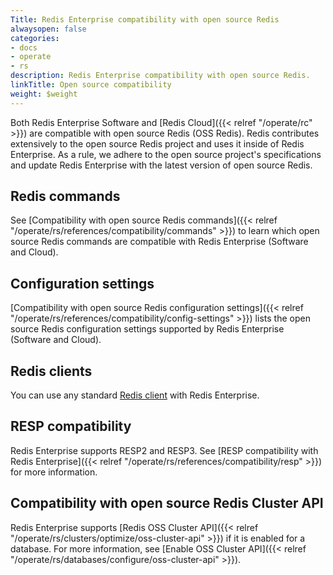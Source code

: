 ```yaml
---
Title: Redis Enterprise compatibility with open source Redis
alwaysopen: false
categories:
- docs
- operate
- rs
description: Redis Enterprise compatibility with open source Redis.
linkTitle: Open source compatibility
weight: $weight
---
```

Both Redis Enterprise Software and [Redis Cloud]({{< relref "/operate/rc" >}}) are compatible with open source
Redis (OSS Redis). Redis contributes extensively to the open source Redis
project and uses it inside of Redis Enterprise. As a rule, we adhere to
the open source project's specifications and update
Redis Enterprise with the latest version of open source Redis.

## Redis commands

See [Compatibility with open source Redis commands]({{< relref "/operate/rs/references/compatibility/commands" >}}) to learn which open source Redis commands are compatible with Redis Enterprise (Software and Cloud).

## Configuration settings

[Compatibility with open source Redis configuration settings]({{< relref "/operate/rs/references/compatibility/config-settings" >}}) lists the open source Redis configuration settings supported by Redis Enterprise (Software and Cloud).

## Redis clients

You can use any standard [Redis client](https://redis.io/docs/clients/) with Redis Enterprise.

## RESP compatibility

Redis Enterprise supports RESP2 and RESP3. See [RESP compatibility with Redis Enterprise]({{< relref "/operate/rs/references/compatibility/resp" >}}) for more information.

## Compatibility with open source Redis Cluster API

Redis Enterprise supports [Redis OSS Cluster API]({{< relref "/operate/rs/clusters/optimize/oss-cluster-api" >}}) if it is enabled for a database. For more information, see [Enable OSS Cluster API]({{< relref "/operate/rs/databases/configure/oss-cluster-api" >}}).
